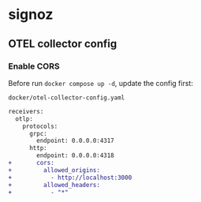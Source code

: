 # signoz

## OTEL collector config

### Enable CORS

Before run `docker compose up -d`, update the config first:

`docker/otel-collector-config.yaml`

```diff
receivers:
  otlp:
    protocols:
      grpc:
        endpoint: 0.0.0.0:4317
      http:
        endpoint: 0.0.0.0:4318
+       cors:
+         allowed_origins:
+           - http://localhost:3000
+         allowed_headers:
+           - "*"
```

